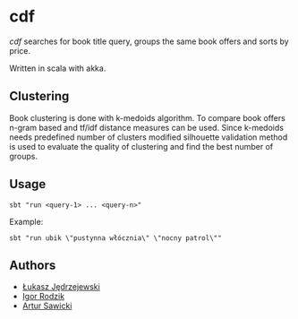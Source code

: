 # cdf

*cdf* searches for book title query, groups the same book offers and
sorts by price.

Written in scala with akka.

## Clustering

Book clustering is done with k-medoids algorithm. To compare book offers n-gram
based and tf/idf distance measures can be used. Since k-medoids needs
predefined number of clusters modified silhouette validation method is used to
evaluate the quality of clustering and find the best number of groups.

## Usage

    sbt "run <query-1> ... <query-n>"

Example:

    sbt "run ubik \"pustynna włócznia\" \"nocny patrol\""

## Authors

- [Łukasz Jędrzejewski](https://github.com/jedrz)
- [Igor Rodzik](https://github.com/irodzik)
- [Artur Sawicki](https://github.com/tempaowca)
